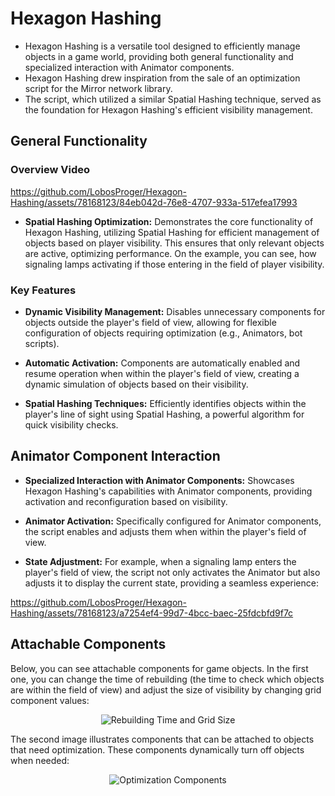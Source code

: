 # Hexagon Hashing

* Hexagon Hashing is a versatile tool designed to efficiently manage objects in a game world, providing both general functionality and specialized interaction with Animator components.
* Hexagon Hashing drew inspiration from the sale of an optimization script for the Mirror network library.
* The script, which utilized a similar Spatial Hashing technique, served as the foundation for Hexagon Hashing's efficient visibility management.

## General Functionality

### Overview Video

https://github.com/LobosProger/Hexagon-Hashing/assets/78168123/84eb042d-76e8-4707-933a-517efea17993

- **Spatial Hashing Optimization:** Demonstrates the core functionality of Hexagon Hashing, utilizing Spatial Hashing for efficient management of objects based on player visibility. This ensures that only relevant objects are active, optimizing performance. On the example, you can see, how signaling lamps activating if those entering in the field of player visibility.

### Key Features
- **Dynamic Visibility Management:** Disables unnecessary components for objects outside the player's field of view, allowing for flexible configuration of objects requiring optimization (e.g., Animators, bot scripts).

- **Automatic Activation:** Components are automatically enabled and resume operation when within the player's field of view, creating a dynamic simulation of objects based on their visibility.

- **Spatial Hashing Techniques:** Efficiently identifies objects within the player's line of sight using Spatial Hashing, a powerful algorithm for quick visibility checks.

## Animator Component Interaction

- **Specialized Interaction with Animator Components:** Showcases Hexagon Hashing's capabilities with Animator components, providing activation and reconfiguration based on visibility.

- **Animator Activation:** Specifically configured for Animator components, the script enables and adjusts them when within the player's field of view.

- **State Adjustment:** For example, when a signaling lamp enters the player's field of view, the script not only activates the Animator but also adjusts it to display the current state, providing a seamless experience:

https://github.com/LobosProger/Hexagon-Hashing/assets/78168123/a7254ef4-99d7-4bcc-baec-25fdcbfd9f7c

## Attachable Components

Below, you can see attachable components for game objects. In the first one, you can change the time of rebuilding (the time to check which objects are within the field of view) and adjust the size of visibility by changing grid component values:

<p align="center">
  <img src="https://github.com/LobosProger/Hexagon-Hashing/assets/78168123/eed7905f-3c3d-4719-96ef-4f646cbbf58d" alt="Rebuilding Time and Grid Size">
</p>

The second image illustrates components that can be attached to objects that need optimization. These components dynamically turn off objects when needed:

<p align="center">
  <img src="https://github.com/LobosProger/Hexagon-Hashing/assets/78168123/73ab28c6-dbf4-489a-8cbb-150debbabd94" alt="Optimization Components">
</p>



